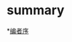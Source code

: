 # summary

\*[编者序](https://github.com/chenwi/NoteBook/tree/a956313bb06e249814e4935123fc96b03e97d29b/REMAD.md)

